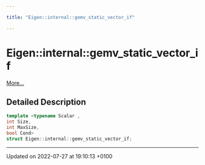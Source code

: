 ```yaml
---

title: "Eigen::internal::gemv_static_vector_if"

---
```


# Eigen::internal::gemv_static_vector_if



 [More...](#detailed-description)

## Detailed Description

```cpp
template <typename Scalar ,
int Size,
int MaxSize,
bool Cond>
struct Eigen::internal::gemv_static_vector_if;
```

-------------------------------

Updated on 2022-07-27 at 19:10:13 +0100